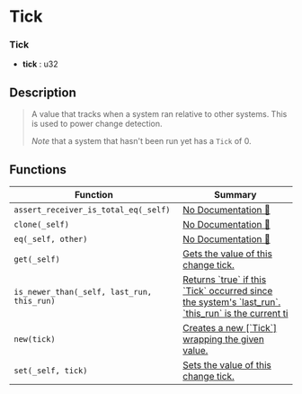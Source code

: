 # Tick

### Tick

- **tick** : u32

## Description

>  A value that tracks when a system ran relative to other systems.
>  This is used to power change detection.
> 
>  *Note* that a system that hasn't been run yet has a `Tick` of 0.

## Functions

| Function | Summary |
| --- | --- |
| `assert_receiver_is_total_eq(_self)` | [No Documentation 🚧](./tick/assert_receiver_is_total_eq.md) |
| `clone(_self)` | [No Documentation 🚧](./tick/clone.md) |
| `eq(_self, other)` | [No Documentation 🚧](./tick/eq.md) |
| `get(_self)` | [ Gets the value of this change tick\.](./tick/get.md) |
| `is_newer_than(_self, last_run, this_run)` | [ Returns \`true\` if this \`Tick\` occurred since the system's \`last\_run\`\.  \`this\_run\` is the current ti](./tick/is_newer_than.md) |
| `new(tick)` | [ Creates a new \[\`Tick\`\] wrapping the given value\.](./tick/new.md) |
| `set(_self, tick)` | [ Sets the value of this change tick\.](./tick/set.md) |